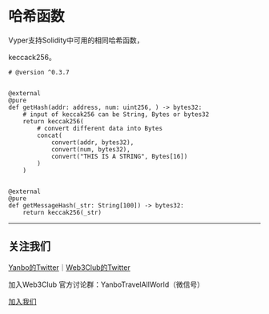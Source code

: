 # 哈希函数
Vyper支持Solidity中可用的相同哈希函数，

keccack256。

```
# @version ^0.3.7


@external
@pure
def getHash(addr: address, num: uint256, ) -> bytes32:
    # input of keccak256 can be String, Bytes or bytes32
    return keccak256(
        # convert different data into Bytes
        concat(
            convert(addr, bytes32),
            convert(num, bytes32),
            convert("THIS IS A STRING", Bytes[16])
        )
    )


@external
@pure
def getMessageHash(_str: String[100]) -> bytes32:
    return keccak256(_str)
```


---
## 关注我们
[Yanbo的Twitter](https://twitter.com/YanboOfficial)｜[Web3Club的Twitter](https://twitter.com/Web3ClubCN)

加入Web3Club 官方讨论群：YanboTravelAllWorld（微信号）

[加入我们](https://github.com/Web3-Club/Intro./blob/main/Join%20club.md)